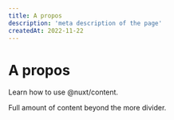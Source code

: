 ```yaml
---
title: A propos
description: 'meta description of the page'
createdAt: 2022-11-22
---
```


# A propos

Learn how to use @nuxt/content.
<!--more-->
Full amount of content beyond the more divider.
